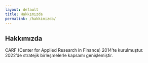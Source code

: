```yaml
---
layout: default
title: Hakkımızda
permalink: /hakkimizda/
---
```


## Hakkımızda
CARF (Center for Applied Research in Finance) 2014’te kurulmuştur. 2022’de stratejik birleşmelerle kapsamı genişlemiştir.
